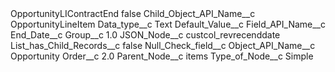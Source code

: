 <?xml version="1.0" encoding="UTF-8"?>
<CustomMetadata xmlns="http://soap.sforce.com/2006/04/metadata" xmlns:xsi="http://www.w3.org/2001/XMLSchema-instance" xmlns:xsd="http://www.w3.org/2001/XMLSchema">
    <label>OpportunityLIContractEnd</label>
    <protected>false</protected>
    <values>
        <field>Child_Object_API_Name__c</field>
        <value xsi:type="xsd:string">OpportunityLineItem</value>
    </values>
    <values>
        <field>Data_type__c</field>
        <value xsi:type="xsd:string">Text</value>
    </values>
    <values>
        <field>Default_Value__c</field>
        <value xsi:nil="true"/>
    </values>
    <values>
        <field>Field_API_Name__c</field>
        <value xsi:type="xsd:string">End_Date__c</value>
    </values>
    <values>
        <field>Group__c</field>
        <value xsi:type="xsd:double">1.0</value>
    </values>
    <values>
        <field>JSON_Node__c</field>
        <value xsi:type="xsd:string">custcol_revrecenddate</value>
    </values>
    <values>
        <field>List_has_Child_Records__c</field>
        <value xsi:type="xsd:boolean">false</value>
    </values>
    <values>
        <field>Null_Check_field__c</field>
        <value xsi:nil="true"/>
    </values>
    <values>
        <field>Object_API_Name__c</field>
        <value xsi:type="xsd:string">Opportunity</value>
    </values>
    <values>
        <field>Order__c</field>
        <value xsi:type="xsd:double">2.0</value>
    </values>
    <values>
        <field>Parent_Node__c</field>
        <value xsi:type="xsd:string">items</value>
    </values>
    <values>
        <field>Type_of_Node__c</field>
        <value xsi:type="xsd:string">Simple</value>
    </values>
</CustomMetadata>
